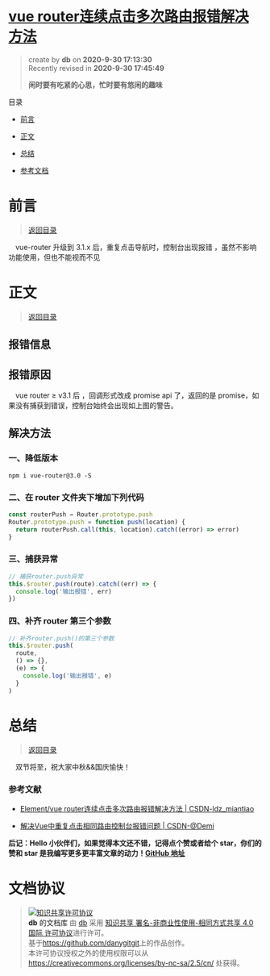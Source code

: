 # [vue router连续点击多次路由报错解决方法](https://github.com/danygitgit/document-library)

> create by **db** on **2020-9-30 17:13:30**  
> Recently revised in **2020-9-30 17:45:49**
>
> **闲时要有吃紧的心思，忙时要有悠闲的趣味**

<a id="catalog">目录</a>

- [前言](#preface)
- [正文](#main-body)

- [总结](#summary)

- [参考文档](#reference-documents)

# <a  id="preface">前言</a>

> [返回目录](#catalog)

&emsp;vue-router 升级到 3.1.x 后，重复点击导航时，控制台出现报错 ，虽然不影响功能使用，但也不能视而不见

# <a  id="main-body">正文</a>

> [返回目录](#catalog)

## 报错信息

## 报错原因

&emsp;vue router ≥ v3.1 后 ，回调形式改成 promise api 了，返回的是 promise，如果没有捕获到错误，控制台始终会出现如上图的警告。

## 解决方法

### 一、降低版本

`npm i vue-router@3.0 -S`

### 二、在 router 文件夹下增加下列代码

```js
const routerPush = Router.prototype.push
Router.prototype.push = function push(location) {
  return routerPush.call(this, location).catch((error) => error)
}
```

### 三、捕获异常

```js
// 捕获router.push异常
this.$router.push(route).catch((err) => {
  console.log('输出报错', err)
})
```

### 四、补齐 router 第三个参数

```js
// 补齐router.push()的第三个参数
this.$router.push(
  route,
  () => {},
  (e) => {
    console.log('输出报错', e)
  }
)
```

# <a  id="summary">总结</a>

> [返回目录](#catalog)

&emsp;双节将至，祝大家中秋&&国庆愉快！

### <a  id="reference-documents">参考文献</a>

- [Element/vue router连续点击多次路由报错解决方法 | CSDN-ldz_miantiao](https://blog.csdn.net/qq_40282732/article/details/99693491)

- [解决Vue中重复点击相同路由控制台报错问题 | CSDN-@Demi](https://blog.csdn.net/qq_38128179/article/details/105247399?utm_medium=distribute.pc_relevant.none-task-blog-BlogCommendFromMachineLearnPai2-2.channel_param&depth_1-utm_source=distribute.pc_relevant.none-task-blog-BlogCommendFromMachineLearnPai2-2.channel_param)



**后记：Hello 小伙伴们，如果觉得本文还不错，记得点个赞或者给个 star，你们的赞和 star 是我编写更多更丰富文章的动力！[GitHub 地址](https://github.com/danygitgit/document-library)**

# 文档协议

> <a rel="license" href="http://creativecommons.org/licenses/by-nc-sa/4.0/"><img alt="知识共享许可协议" style="border-width:0" src="https://user-gold-cdn.xitu.io/2018/12/23/167d9537f3e29c99?w=88&h=31&f=png&s=1888" /></a><br /><a xmlns:dct="http://purl.org/dc/terms/" property="dct:title">**db** 的文档库</a> 由 <a xmlns:cc="http://creativecommons.org/ns#" href="db" property="cc:attributionName" rel="cc:attributionURL">db</a> 采用 <a rel="license" href="http://creativecommons.org/licenses/by-nc-sa/4.0/">知识共享 署名-非商业性使用-相同方式共享 4.0 国际 许可协议</a>进行许可。<br />基于<a xmlns:dct="http://purl.org/dc/terms/" href="https://github.com/danygitgit" rel="dct:source">https://github.com/danygitgit</a>上的作品创作。<br />本许可协议授权之外的使用权限可以从 <a xmlns:cc="http://creativecommons.org/ns#" href="https://creativecommons.org/licenses/by-nc-sa/2.5/cn/" rel="cc:morePermissions">https://creativecommons.org/licenses/by-nc-sa/2.5/cn/</a> 处获得。
